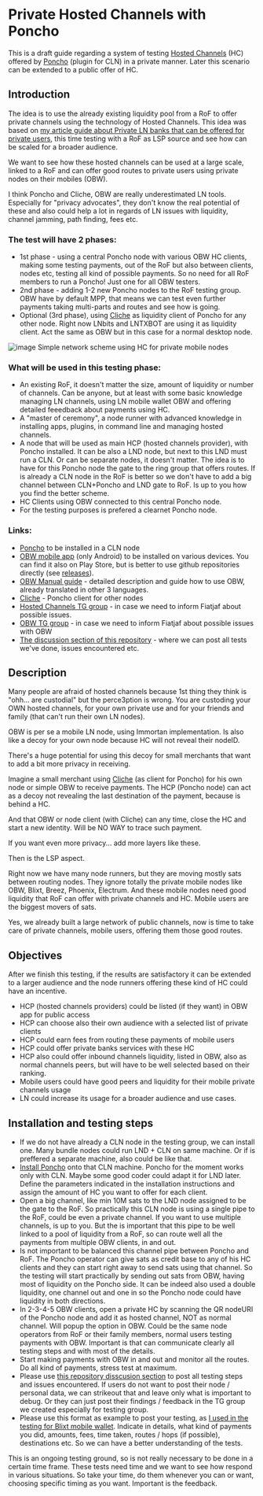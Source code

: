 # Private Hosted Channels with Poncho
This is a draft guide regarding a system of testing [Hosted Channels](https://fanismichalakis.fr/posts/what-are-hosted-channels/) (HC) offered by [Poncho](https://github.com/nbd-wtf/poncho) (plugin for CLN) in a private manner. Later this scenario can be extended to a public offer of HC.

## Introduction

The idea is to use the already existing liquidity pool from a RoF to offer private channels using the technology of Hosted Channels. This idea was based on [my article guide about Private LN banks that can be offered for private users](https://darthcoin.substack.com/p/bitcoin-private-banks-over-lightning), this time testing with a RoF as LSP source and see how can be scaled for a broader audience.

We want to see how these hosted channels can be used at a large scale, linked to a RoF and can offer good routes to private users using private nodes on their mobiles (OBW).

I think Poncho and Cliche, OBW are really underestimated LN tools. Especially for "privacy advocates", they don't know the real potential of these and also could help a lot in regards of  LN issues with liquidity, channel jamming, path finding, fees etc.

### The test will have 2 phases:
- 1st phase - using a central Poncho node with various OBW HC clients, making some testing payments, out of the RoF but also between clients, nodes etc, testing all kind of possible payments. So no need for all RoF members to run a Poncho! Just one for all OBW testers.
- 2nd phase - adding 1-2 new Poncho nodes to the RoF testing group. OBW have by default MPP, that means we can test even further payments taking multi-parts and routes and see how is going.
- Optional (3rd phase), using [Cliche](https://github.com/nbd-wtf/cliche) as liquidity client of Poncho for any other node. Right now LNbits and LNTXBOT are using it as liquidity client. Act the same as OBW but in this case for a normal desktop node.

![image](https://user-images.githubusercontent.com/56997124/210340892-0f3c4fd7-e5a2-4835-9692-4aa681a9facf.png)
Simple network scheme using HC for private mobile nodes

### What will be used in this testing phase:
- An existing RoF, it doesn't matter the size, amount of liquidity or number of channels. Can be anyone, but at least with some basic knowledge managing LN channels, using LN mobile wallet OBW and offering detailed feeedback about payments using HC.
- A "master of ceremony", a node runner with advanced knowledge in installing apps, plugins, in command line and managing hosted channels.
- A node that will be used as main HCP (hosted channels provider), with Poncho installed. It can be also a LND node, but next to this LND must run a CLN. Or can be separate nodes, it doesn't matter. The idea is to have for this Poncho node the gate to the ring group that offers routes. If is already a CLN node in the RoF is better so we don't have to add a big channel between CLN+Poncho and LND gate to RoF. Is up to you how you find the better scheme.
- HC Clients using OBW connected to this central Poncho node.
- For the testing purposes is prefered a clearnet Poncho node.

### Links:
- [Poncho](https://github.com/nbd-wtf/poncho) to be installed in a CLN node
- [OBW mobile app](https://github.com/nbd-wtf/obw) (only Android) to be installed on various devices. You can find it also on Play Store, but is better to use github repositories directly (see [releases](https://github.com/nbd-wtf/obw/releases)).
- [OBW Manual guide](https://darthcoin.substack.com/p/obw-open-bitcoin-wallet) - detailed description and guide how to use OBW, already translated in other 3 languages.
- [Cliche](https://github.com/nbd-wtf/cliche) - Poncho client for other nodes
- [Hosted Channels TG group](https://t.me/hostedchannels) - in case we need to inform Fiatjaf about possible issues.
- [OBW TG group](https://t.me/openbitcoinwallet) - in case we need to inform Fiatjaf about possible issues with OBW
- [The discussion section of this repository](https://github.com/Darth-Coin/Poncho-OBW-testing/discussions) - where we can post all tests we've done, issues encountered etc.


## Description
Many people are afraid of hosted channels because 1st thing they think is "ohh... are custodial" but the perce3ption is wrong. You are custoding your OWN hosted channels, for your own private use and for your friends and family (that can't run their own LN nodes).

OBW is per se a mobile LN node, using Immortan implementation. Is also like a decoy for your own node because HC will not reveal their nodeID. 

There's a huge potential for using this decoy for small merchants that want to add a bit more privacy in receiving.

Imagine a small merchant using [Cliche](https://github.com/nbd-wtf/cliche) (as client for Poncho) for his own node or simple OBW to receive payments. The HCP (Poncho node) can act as a decoy not revealing the last destination of the payment, because is behind a HC.

And that OBW or node client (with Cliche) can any time, close the HC and start a new identity. Will be NO WAY to trace such payment.

If you want even more privacy... add more layers like these.

Then is the LSP aspect.

Right now we have many node runners, but they are moving mostly sats between routing nodes. They ignore totally the private mobile nodes like OBW, Blixt, Breez, Phoenix, Electrum. And these mobile nodes need good liquidity that RoF can offer with private channels and HC. Mobile users are the biggest movers of sats.

Yes, we already built a large network of public channels, now is time to take care of private channels, mobile users, offering them those good routes.

## Objectives
After we finish this testing, if the results are satisfactory it can be extended to a larger audience and the node runners offering these kind of HC could have an incentive.
- HCP (hosted channels providers) could be listed (if they want) in OBW app for public access
- HCP can choose also their own audience with a selected list of private clients
- HCP could earn fees from routing these payments of mobile users
- HCP could offer private banks services with these HC
- HCP also could offer inbound channels liquidity, listed in OBW, also as normal channels peers, but will have to be well selected based on their ranking.
- Mobile users could have good peers and liquidity for their mobile private channels usage
- LN could increase its usage for a broader audience and use cases.

## Installation and testing steps
- If we do not have already a CLN node in the testing group, we can install one. Many bundle nodes could run LND + CLN on same machine. Or if is preffered a separate machine, also could be like that.
- [Install Poncho](https://github.com/nbd-wtf/poncho) onto that CLN machine. Poncho for the moment works only with CLN. Maybe some good coder could adapt it for LND later. Define the parameters indicated in the installation instructions and assign the amount of HC you want to offer for each client.
- Open a big channel, like min 10M sats to the LND node assigned to be the gate to the RoF. So practically this CLN node is using a single pipe to the RoF, could be even a private channel. If you want to use multiple channels, is up to you. But the is important that this pipe to be well linked to a pool of liquidity from a RoF, so can route well all the payments from multiple OBW clients, in and out.
- Is not important to be balanced this channel pipe between Poncho and RoF. The Poncho operator can give sats as credit base to any of his HC clients and they can start right away to send sats using that channel. So the testing will start practically by sending out sats from OBW, having most of liquidity on the Poncho side. It can be indeed also used a double liquidity, one channel out and one in so the Poncho node could have liquidity in both directions.
- In 2-3-4-5 OBW clients, open a private HC by scanning the QR nodeURI of the Poncho node and add it as hosted channel, NOT as normal channel. Will popup the option in OBW. Could be the same node operators from RoF or their family members, normal users testing payments with OBW. Important is that can communicate clearly all testing steps and with most of the details.
- Start making payments with OBW in and out and monitor all the routes. Do all kind of payments, stress test at maximum.
- Please use [this repository disscusion section](https://github.com/Darth-Coin/Poncho-OBW-testing/discussions/categories/tests) to post all testing steps and issues encountered. If users do not want to post their node / personal data, we can strikeout that and leave only what is important to debug. Or they can just post their findings / feedback in the TG group we created especially for testing group.
- Please use this format as example to post your testing, as [I used in the testing for Blixt mobile wallet](https://github.com/hsjoberg/blixt-wallet/issues/1065).
Indicate in details, what kind of payments you did, amounts, fees, time taken, routes / hops (if possible), destinations etc. So we can have a better understanding of the tests.

This is an ongoing testing ground, so is not really necessary to be done in a certain time frame. These tests need time and we want to see how respond in various situations. So take your time, do them whenever you can or want, choosing specific timing as you want. Important is the feedback.
